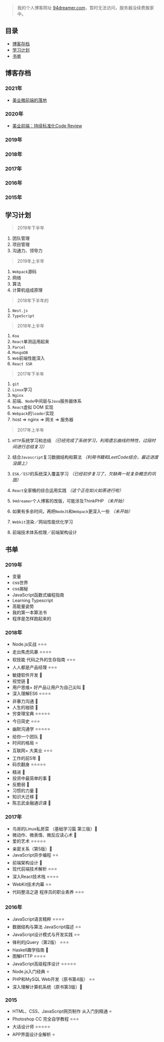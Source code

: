 > 我的个人博客网址 [94dreamer.com](http://94dreamer.com)，暂时无法访问，服务器没续费搬家中。
## 目录
- [博客存档](#博客存档)
- [学习计划](#学习计划)
- [书单](#书单)

## 博客存档
### 2021年
- [美业微前端的落地](./美业微前端的落地)

### 2020年
- [美业前端：持续标准化Code Review](./美业前端：持续标准化-CodeReview)

### 2019年

### 2018年

### 2017年

### 2016年

### 2015年


## 学习计划
> 2019年下半年

1. 团队管理
2. 项目管理
3. 沟通力、领导力

> 2019年上半年

1. `Webpack`源码
2. 网络
3. 算法
4. 计算机组成原理

> 2018年下半年的

1. `Nest.js`
2. `TypeScript`


> 2018年上半年

1. `Koa`
2. `React`单测运用起来
3. `Parcel`
4. `MongoDB`
5. `Web`前端性能深入
6. `React SSR`

> 2017年下半年

1. `git`
2. `Linux`学习
3. `Nginx`
4. 前端、`Node`中间层与`Java`服务器体系
5. `React`虚拟 DOM 实现
6. `Webpack`的`loader`实现
7. host => nginx => 网关 => 服务器

> 2017年上半年

1. `HTTP`系统学习和总结
*（已经完成了系统学习，利用遗忘曲线的特性，过段时间进行总结复习）*

2. 结合`Javascript`复习数据结构和算法
*（利用书籍和LeetCode结合，最近进度没跟上）*

3. `ES6`／`ES7`的系统深入覆盖学习
*（已经初步复习了，欠缺再一轮复杂概念的巩固）*

4. `React`全家桶的综合运用实践
*（这个正在如火如荼进行啦）*

5. `94dreamer`个人博客的改版，可能涉及ThinkPHP
*（未开始）*

6. 如果有多余时间，再把`NodeJS`和`Webpack`更深入一些
*（未开始）*

7. `Webkit`渲染／网站性能优化学习

8. 前端技术体系梳理／前端架构设计
## 书单

### 2019年

* 变量
* css世界
* css揭秘
* JavaScript函数式编程指南
* Learning Typescript
* 高能量姿势
* 我的第一本算法书
* 程序是怎样跑起来的

### 2018年

* Node.js实战 ⭐️⭐️⭐️
* 走出焦虑风暴 ⭐️⭐️⭐️⭐️
* 软技能 代码之外的生存指南 ⭐️⭐️⭐️
* 人人都是产品经理 ⭐️⭐️⭐️
* 敏捷软件开发 🤩
* 视觉链 🤩
* 用户思维+ 好产品让用户为自己尖叫 🤩
* 深入理解ES6 ⭐️⭐️⭐️⭐️
* 非暴力沟通 🤩
* 人生的枷锁 🤩
* 穷查理宝典 ⭐️⭐️⭐️⭐️⭐️
* 今日简史 ⭐️⭐️⭐️
* 幽默沟通学 ⭐️⭐️⭐️⭐️⭐️
* 给你一个团队 🤩
* 时间的格局 ⭐️
* 互联网+ 大美业 ⭐️⭐️⭐️
* 工作的前5年 🤩
* 码农翻身 ⭐️⭐️⭐️⭐️⭐️
* 精进 🤩
* 投资中最简单的事 🤩
* 反脆弱 🤩
* 习惯的力量 🤩
* 知识大迁移 🤩
* 陈志武金融通识课 🤩

### 2017年

* 鸟哥的Linux私房菜 （基础学习篇 第三版）🤩
* 微动作、微表情、微反应读心术 🤩
* 爱的艺术 ⭐️⭐️⭐️⭐️⭐️
* 亲密关系（第5版）🤩
* JavaScript异步编程 ⭐️⭐️
* 前端架构设计 🤩
* 现代前端技术解析 ⭐️⭐️⭐️
* 深入React技术栈 ⭐️⭐️⭐️⭐️
* WebKit技术内幕 ⭐️⭐️
* 代码整洁之道 程序员的职业素养 ⭐️⭐️⭐️

### 2016年

* JavaScript语言精粹 ⭐️⭐️⭐️⭐️
* 数据结构与算法 JavaScript描述 ⭐️⭐️
* JavaScript设计模式与开发实践 ⭐️⭐️
* 锋利的jQuery（第2版） ⭐️⭐️⭐️
* Haskell趣学指南 🤩
* 图解HTTP ⭐️⭐️⭐️⭐️
* JavaScript高级程序设计 ⭐️⭐️⭐️⭐️⭐️
* Node.js入门经典 ⭐️
* PHP和MySQL Web开发（原书第4版） ⭐️⭐️
* 深入理解计算机系统（原书第3版）🤩

### 2015

* HTML、CSS、JavaScript网页制作 从入门到精通 ⭐️
* Photoshop CC 完全自学教程 ⭐️⭐️⭐️
* 大话设计师 ⭐️⭐️⭐️⭐️⭐️
* APP界面设计全解析 ⭐️